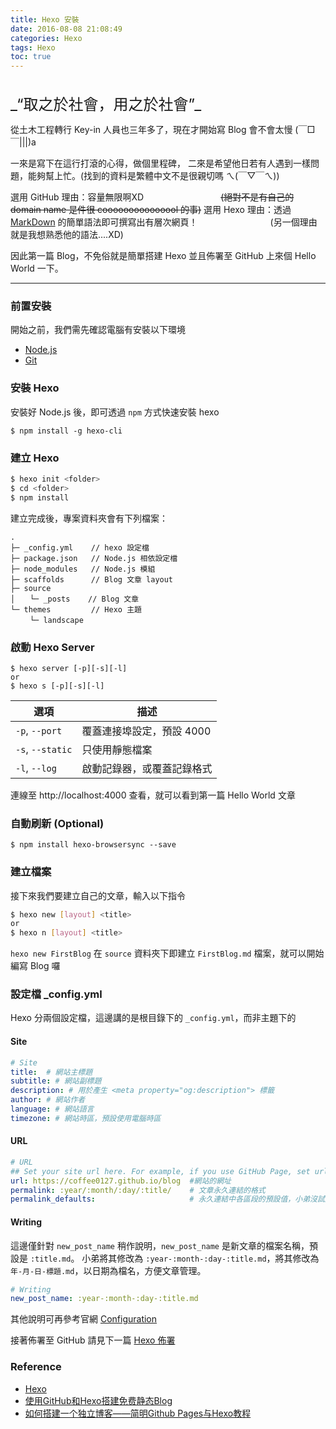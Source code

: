 ```yaml
---
title: Hexo 安裝
date: 2016-08-08 21:08:49
categories: Hexo
tags: Hexo
toc: true
---
```

<div style="font-size: 24px;padding-top: 20px;">_“取之於社會，用之於社會”_</div>

從土木工程轉行 Key-in 人員也三年多了，現在才開始寫 Blog 會不會太慢 (￣□￣|||)a

一來是寫下在這行打滾的心得，做個里程碑，
二來是希望他日若有人遇到一樣問題，能夠幫上忙。(找到的資料是繁體中文不是很親切嗎 ㄟ(￣▽￣ㄟ))

選用 GitHub 理由：容量無限啊XD
<span style="padding-left: 8.5em">~~(絕對不是有自己的 domain name 是件很 cooooooooooooool 的事)~~</span>
選用 Hexo 理由：透過 [MarkDown](http://markdown.tw/) 的簡單語法即可撰寫出有層次網頁！
<span style="padding-left: 8em">(另一個理由就是我想熟悉他的語法....XD)</span>

因此第一篇 Blog，不免俗就是簡單搭建 Hexo 並且佈署至 GitHub 上來個 Hello World 一下。

***
### 前置安裝
開始之前，我們需先確認電腦有安裝以下環境
- [Node.js](http://nodejs.org/)
- [Git](http://git-scm.com/)

### 安裝 Hexo
安裝好 Node.js 後，即可透過 `npm` 方式快速安裝 hexo
```
$ npm install -g hexo-cli
```

### 建立 Hexo
``` bash
$ hexo init <folder>
$ cd <folder>
$ npm install
```
建立完成後，專案資料夾會有下列檔案：

``` plain
.
├─ _config.yml    // hexo 設定檔
├─ package.json   // Node.js 相依設定檔
├─ node_modules   // Node.js 模組
├─ scaffolds      // Blog 文章 layout
├─ source
│　　└─ _posts    // Blog 文章
└─ themes         // Hexo 主題
　　 └─ landscape
```

### 啟動 Hexo Server
```
$ hexo server [-p][-s][-l]
or
$ hexo s [-p][-s][-l]
```

選項 | 描述
--- | ---
`-p`, `--port` | 覆蓋連接埠設定，預設 4000
`-s`, `--static` | 只使用靜態檔案
`-l`, `--log` | 啟動記錄器，或覆蓋記錄格式
連線至 http://localhost:4000 查看，就可以看到第一篇 Hello World 文章

### 自動刷新 (Optional)
```
$ npm install hexo-browsersync --save
```

### 建立檔案
接下來我們要建立自己的文章，輸入以下指令
``` bash
$ hexo new [layout] <title>
or
$ hexo n [layout] <title>
```
`hexo new FirstBlog` 在 `source` 資料夾下即建立 `FirstBlog.md` 檔案，就可以開始編寫 Blog 囉

### 設定檔 _config.yml
Hexo 分兩個設定檔，這邊講的是根目錄下的 `_config.yml`，而非主題下的
#### Site
```yml
# Site
title:  # 網站主標題
subtitle: # 網站副標題
description: # 用於產生 <meta property="og:description"> 標籤
author: # 網站作者
language: # 網站語言
timezone: # 網站時區，預設使用電腦時區
```

#### URL

```yml
# URL
## Set your site url here. For example, if you use GitHub Page, set url as 'https://username.github.io/project'
url: https://coffee0127.github.io/blog  #網站的網址
permalink: :year/:month/:day/:title/    # 文章永久連結的格式
permalink_defaults:                     # 永久連結中各區段的預設值，小弟沒試過XD
```

#### Writing
這邊僅針對 `new_post_name` 稍作說明，`new_post_name` 是新文章的檔案名稱，預設是 `:title.md`。
小弟將其修改為 `:year-:month-:day-:title.md`，將其修改為 `年-月-日-標題.md`，以日期為檔名，方便文章管理。
```yml
# Writing
new_post_name: :year-:month-:day-:title.md
```

其他說明可再參考官網 [Configuration](https://hexo.io/docs/configuration.html)

接著佈署至 GitHub 請見下一篇 [Hexo 佈署](/blog/2016/08/09/how-to-deploy-to-git)

### Reference
* [Hexo](https://hexo.io/)
* [使用GitHub和Hexo搭建免费静态Blog](https://wsgzao.github.io/post/hexo-guide/)
* [如何搭建一个独立博客——简明Github Pages与Hexo教程](http://www.jianshu.com/p/05289a4bc8b2)
